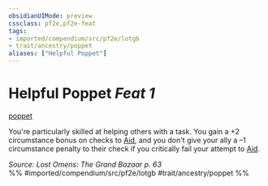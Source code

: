 ```yaml
---
obsidianUIMode: preview
cssclass: pf2e,pf2e-feat
tags:
- imported/compendium/src/pf2e/lotgb
- trait/ancestry/poppet
aliases: ["Helpful Poppet"]
---
```

# Helpful Poppet  *Feat 1*  
[poppet](poppet-lotgb.md)  


You're particularly skilled at helping others with a task. You gain a +2 circumstance bonus on checks to [Aid](aid.md), and you don't give your ally a –1 circumstance penalty to their check if you critically fail your attempt to [Aid](aid.md).

*Source: Lost Omens: The Grand Bazaar p. 63*  
%% #imported/compendium/src/pf2e/lotgb #trait/ancestry/poppet %%